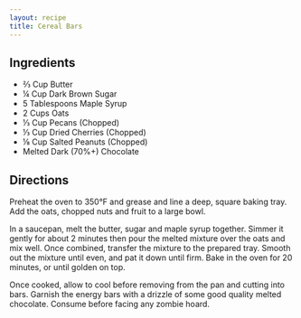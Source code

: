 ```yaml
---
layout: recipe
title: Cereal Bars
---
```


## Ingredients

* ⅔ Cup Butter
* ¼ Cup Dark Brown Sugar
* 5 Tablespoons Maple Syrup
* 2 Cups Oats
* ⅓ Cup Pecans (Chopped)
* ⅓ Cup Dried Cherries (Chopped)
* ⅛ Cup Salted Peanuts (Chopped)
* Melted Dark (70%+) Chocolate

## Directions

Preheat the oven to 350°F and grease and line a deep, square baking
tray. Add the oats, chopped nuts and fruit to a large bowl.

In a saucepan, melt the butter, sugar and maple syrup together. Simmer
it gently for about 2 minutes then pour the melted mixture over the oats
and mix well. Once combined, transfer the mixture to the prepared tray.
Smooth out the mixture until even, and pat it down until firm. Bake in
the oven for 20 minutes, or until golden on top.

Once cooked, allow to cool before removing from the pan and cutting into
bars. Garnish the energy bars with a drizzle of some good quality melted
chocolate. Consume before facing any zombie hoard.
